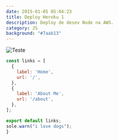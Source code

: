 ```yaml
---
date: 2015-01-05 05:04:23
title: Deploy Heroku 1
description: Deploy de desev Node na AWS.
category: JS
background: "#7aab13"
---
```

![Teste](/assets/img/desert.jpeg)

```jsx
const links = [
  {
    label: 'Home',
    url: '/',
  },
  {
    label: 'About Me',
    url: '/about',
  },
];

export default links;
sole.warn("i love dogs");
}
```
